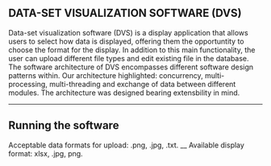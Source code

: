 DATA-SET VISUALIZATION SOFTWARE (DVS)
-------------------------------------
Data-set visualization software (DVS) is a display application that allows users to select how data is displayed, offering them the opportuntity to choose the format for the display. In addition to this main functionality, the user can upload different file types and edit existing file in the database.
The software architecture of DVS encompasses different software design patterns within. Our architecture highlighted: concurrency, multi-processing, multi-threading and exchange of data between different modules. The architecture was designed bearing extensbility in mind. 

-----------------------------------------
Running the software
-----------------------------------------
Acceptable data formats for upload: .png,  .jpg, .txt. __
Available display format: xlsx, .jpg, png.